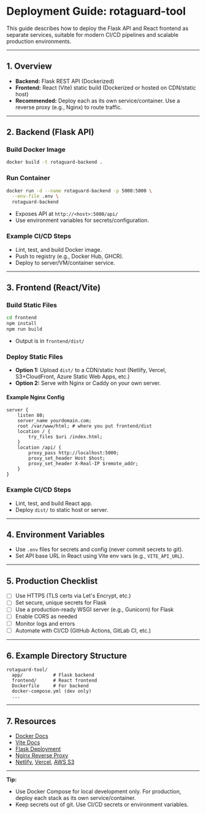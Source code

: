 # Deployment Guide: rotaguard-tool

This guide describes how to deploy the Flask API and React frontend as separate services, suitable for modern CI/CD pipelines and scalable production environments.

---

## 1. Overview
- **Backend:** Flask REST API (Dockerized)
- **Frontend:** React (Vite) static build (Dockerized or hosted on CDN/static host)
- **Recommended:** Deploy each as its own service/container. Use a reverse proxy (e.g., Nginx) to route traffic.

---

## 2. Backend (Flask API)

### Build Docker Image
```bash
docker build -t rotaguard-backend .
```

### Run Container
```bash
docker run -d --name rotaguard-backend -p 5000:5000 \
  --env-file .env \
  rotaguard-backend
```
- Exposes API at `http://<host>:5000/api/`
- Use environment variables for secrets/configuration.

### Example CI/CD Steps
- Lint, test, and build Docker image.
- Push to registry (e.g., Docker Hub, GHCR).
- Deploy to server/VM/container service.

---

## 3. Frontend (React/Vite)

### Build Static Files
```bash
cd frontend
npm install
npm run build
```
- Output is in `frontend/dist/`

### Deploy Static Files
- **Option 1:** Upload `dist/` to a CDN/static host (Netlify, Vercel, S3+CloudFront, Azure Static Web Apps, etc.)
- **Option 2:** Serve with Nginx or Caddy on your own server.

#### Example Nginx Config
```
server {
    listen 80;
    server_name yourdomain.com;
    root /var/www/html; # where you put frontend/dist
    location / {
        try_files $uri /index.html;
    }
    location /api/ {
        proxy_pass http://localhost:5000;
        proxy_set_header Host $host;
        proxy_set_header X-Real-IP $remote_addr;
    }
}
```

### Example CI/CD Steps
- Lint, test, and build React app.
- Deploy `dist/` to static host or server.

---

## 4. Environment Variables
- Use `.env` files for secrets and config (never commit secrets to git).
- Set API base URL in React using Vite env vars (e.g., `VITE_API_URL`).

---

## 5. Production Checklist
- [ ] Use HTTPS (TLS certs via Let's Encrypt, etc.)
- [ ] Set secure, unique secrets for Flask
- [ ] Use a production-ready WSGI server (e.g., Gunicorn) for Flask
- [ ] Enable CORS as needed
- [ ] Monitor logs and errors
- [ ] Automate with CI/CD (GitHub Actions, GitLab CI, etc.)

---

## 6. Example Directory Structure
```
rotaguard-tool/
  app/           # Flask backend
  frontend/      # React frontend
  Dockerfile     # For backend
  docker-compose.yml (dev only)
  ...
```

---

## 7. Resources
- [Docker Docs](https://docs.docker.com/)
- [Vite Docs](https://vitejs.dev/)
- [Flask Deployment](https://flask.palletsprojects.com/en/latest/deploying/)
- [Nginx Reverse Proxy](https://docs.nginx.com/nginx/admin-guide/web-server/reverse-proxy/)
- [Netlify](https://www.netlify.com/), [Vercel](https://vercel.com/), [AWS S3](https://aws.amazon.com/s3/)

---

**Tip:**
- Use Docker Compose for local development only. For production, deploy each stack as its own service/container.
- Keep secrets out of git. Use CI/CD secrets or environment variables.
